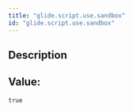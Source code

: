 ```yaml
---
title: "glide.script.use.sandbox"
id: "glide.script.use.sandbox"
---
```

## Description



## Value: 
```
true
```